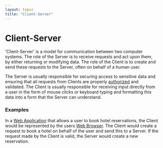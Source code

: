 ```yaml
---
layout: topic
title: "Client-Server"
---
```


# Client-Server

'Client-Server' is a model for communication between two computer systems. The role of the Server is to receive requests and act upon them, by either returning or modifying data. The role of the Client is to create and send these requests to the Server, often on behalf of a human user.

The Server is usually responsible for securing access to sensitive data and ensuring that all requests from Clients are properly [authorized](authorization) and validated. The Client is usually responsible for receiving input directly from a user in the form of mouse clicks or keyboard typing and formatting this data into a form that the Server can understand.

### Examples
In a [Web Application](web-application) that allows a user to book hotel reservations, the Client would be represented by the users [Web Browser](browser). The Client would create a request to book a hotel on behalf of the user and send this to a Server. If the request made by the Client is valid, the Server would create a new reservation.